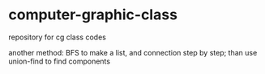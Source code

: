 # computer-graphic-class
repository for cg class codes

another method: BFS to make a list, and connection step by step; than use union-find to find components
